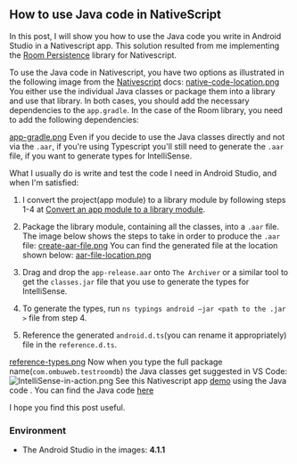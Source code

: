 ## How to use Java code in NativeScript

In this post, I will show you how to use the Java code you write in Android Studio in a Nativescript app. This solution resulted from me implementing the [Room Persistence](https://developer.android.com/jetpack/androidx/releases/room) library for Nativescript.

To use the Java code in Nativescript, you have two options as illustrated in the following image from the [Nativescript](https://docs.nativescript.org/app-resources.html#adding-native-code-to-an-application) docs: 
[native-code-location.png](/assets/how-to-use-java-in-nativescript/native-code-location.png)
You either use the individual Java classes or package them into a library and use that library. In both cases, you should add the necessary dependencies to the ```app.gradle```. In the case of the Room library, you need to add the following dependencies:

[app-gradle.png](/assets/how-to-use-java-in-nativescript/app-gradle.png)
Even if you decide to use the Java classes directly and not via the ```.aar```, if you're using Typescript you'll still need to generate the ```.aar``` file, if you want to generate types for IntelliSense.

What I usually do is write and test the code I need in Android Studio, and when I'm satisfied:
1. I convert the project(app module) to a library module by following steps 1-4 at [Convert an app module to a library module](https://developer.android.com/studio/projects/android-library#Convert).
2. Package the library module, containing all the classes, into a ```.aar``` file. The image below shows the steps to take in order to produce the ```.aar``` file:
[create-aar-file.png](/assets/how-to-use-java-in-nativescript/create-aar-file.png) You can find the generated file at the location shown below:
[aar-file-location.png](/assets/how-to-use-java-in-nativescript/aar-file-location.png)

3. Drag and drop the ```app-release.aar``` onto ```The Archiver``` or a similar tool to get the ```classes.jar``` file that you use to generate the types for IntelliSense.
4. To generate the types, run ```ns typings android –jar <path to the .jar >``` file from step 4.
5. Reference the generated ```android.d.ts```(you can rename it appropriately) file in the ```reference.d.ts```. 

[reference-types.png](/assets/how-to-use-java-in-nativescript/reference-types.png)
Now when you type the full package name(```com.ombuweb.testroomdb```) the Java classes get suggested in VS Code: 
![IntelliSense-in-action.png](/assets/how-to-use-java-in-nativescript/IntelliSense-in-action.png")
See this Nativescript app [demo](https://github.com/Ombuweb/testApp.git) using the Java code . You can find the Java code [here](https://github.com/Ombuweb/test-roomdatabase.git)

I hope you find this post useful.

### Environment
* The Android Studio in the images: **4.1.1**